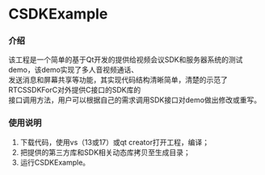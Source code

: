 # CSDKExample 

### 介绍
该工程是一个简单的基于Qt开发的提供给视频会议SDK和服务器系统的测试demo，该demo实现了多人音视频通话、<br>
发送消息和屏幕共享等功能，其实现代码结构清晰简单，清楚的示范了RTCSSDKForC对外提供C接口的SDK库的<br>
接口调用方法，用户可以根据自己的需求调用SDK接口对demo做出修改或重写。<br>

### 使用说明
1. 下载代码，使用vs（13或17）或qt creator打开工程，编译；<br>
2. 把提供的第三方库和SDK相关动态库拷贝至生成目录；<br>
3. 运行CSDKExample。<br>